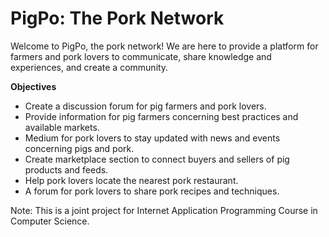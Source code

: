 # **PigPo: The Pork Network**
Welcome to PigPo, the pork network! We are here to provide a platform for farmers and pork lovers to communicate, share knowledge and experiences, and create a community.

**Objectives**

* Create a discussion forum for pig farmers and pork lovers.
* Provide information for pig farmers concerning best practices and available markets.
* Medium for pork lovers to stay updated with news and events concerning pigs and pork.
* Create marketplace section to connect buyers and sellers of pig products and feeds.
* Help pork lovers locate the nearest pork restaurant.
* A forum for pork lovers to share pork recipes and techniques.

Note: This is a joint project for Internet Application Programming Course in Computer Science. 
